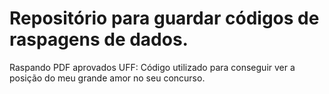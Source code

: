 # Repositório para guardar códigos de raspagens de dados. 

Raspando PDF aprovados UFF: Código utilizado para conseguir ver a posição do meu grande amor no seu concurso. 
